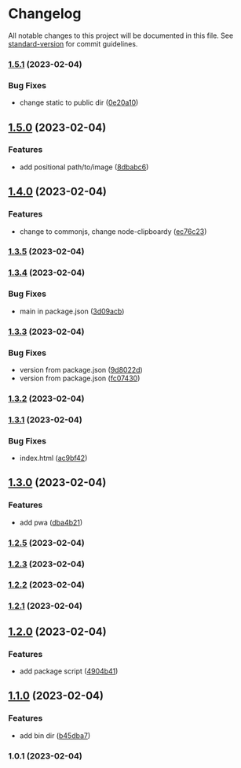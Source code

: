 # Changelog

All notable changes to this project will be documented in this file. See [standard-version](https://github.com/conventional-changelog/standard-version) for commit guidelines.

### [1.5.1](https://github.com/shinokada/imgtaggen/compare/v1.5.0...v1.5.1) (2023-02-04)


### Bug Fixes

* change static to public dir ([0e20a10](https://github.com/shinokada/imgtaggen/commit/0e20a1044d95a6f95e765b2617dbc985355ea777))

## [1.5.0](https://github.com/shinokada/imgtaggen/compare/v1.4.0...v1.5.0) (2023-02-04)


### Features

* add positional path/to/image ([8dbabc6](https://github.com/shinokada/imgtaggen/commit/8dbabc68bb1179b0f44afefc7420ee9550ff08e1))

## [1.4.0](https://github.com/shinokada/imgtaggen/compare/v1.3.5...v1.4.0) (2023-02-04)


### Features

* change to commonjs, change node-clipboardy ([ec76c23](https://github.com/shinokada/imgtaggen/commit/ec76c234cf9a653970a638f00076adada18aa7b7))

### [1.3.5](https://github.com/shinokada/imgtaggen/compare/v1.3.4...v1.3.5) (2023-02-04)

### [1.3.4](https://github.com/shinokada/imgtaggen/compare/v1.3.3...v1.3.4) (2023-02-04)


### Bug Fixes

* main in package.json ([3d09acb](https://github.com/shinokada/imgtaggen/commit/3d09acb475d24e87c0d5a4f5ec60755b828d6759))

### [1.3.3](https://github.com/shinokada/imgtaggen/compare/v1.3.2...v1.3.3) (2023-02-04)


### Bug Fixes

* version from package.json ([9d8022d](https://github.com/shinokada/imgtaggen/commit/9d8022dc610e5959a481203bcfe221e9ac05cb10))
* version from package.json ([fc07430](https://github.com/shinokada/imgtaggen/commit/fc07430ed22c4639c9e3862d253a414573ddde18))

### [1.3.2](https://github.com/shinokada/imgtaggen/compare/v1.3.1...v1.3.2) (2023-02-04)

### [1.3.1](https://github.com/shinokada/imgtaggen/compare/v1.3.0...v1.3.1) (2023-02-04)


### Bug Fixes

* index.html ([ac9bf42](https://github.com/shinokada/imgtaggen/commit/ac9bf42c8fd181fbf59ffc3a73ac4294c04bdc7f))

## [1.3.0](https://github.com/shinokada/imgtaggen/compare/v1.2.5...v1.3.0) (2023-02-04)


### Features

* add pwa ([dba4b21](https://github.com/shinokada/imgtaggen/commit/dba4b21ef9e6e9826ae5f4fd14c6cdf715ebcf1e))

### [1.2.5](https://github.com/shinokada/imgtaggen/compare/v1.2.3...v1.2.5) (2023-02-04)

### [1.2.3](https://github.com/shinokada/imgtaggen/compare/v1.2.2...v1.2.3) (2023-02-04)

### [1.2.2](https://github.com/shinokada/imgtaggen/compare/v1.2.1...v1.2.2) (2023-02-04)

### [1.2.1](https://github.com/shinokada/imgtaggen/compare/v1.2.0...v1.2.1) (2023-02-04)

## [1.2.0](https://github.com/shinokada/imgtaggen/compare/v1.1.0...v1.2.0) (2023-02-04)


### Features

* add package script ([4904b41](https://github.com/shinokada/imgtaggen/commit/4904b41066339b217c357bb697fd97bdd6183d40))

## [1.1.0](https://github.com/shinokada/imgtaggen/compare/v1.0.1...v1.1.0) (2023-02-04)


### Features

* add bin dir ([b45dba7](https://github.com/shinokada/imgtaggen/commit/b45dba723d2d2319c34db61eff5f94f5eb17bdd7))

### 1.0.1 (2023-02-04)
